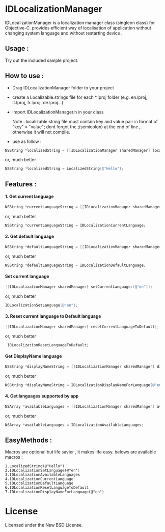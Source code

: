# IDLocalizationManager
 IDLocalizationManager is a localization manager class (singleon class) for Objective-C. provides efficient way of localisation of application without changing system language and without restarting device .

## Usage :
Try out the included sample project.

## How to use :
-  Drag IDLocalizationManager folder to your project
-  create a Localizable.strings file for each *.lproj folder (e.g. en.lproj, it.lproj, fr.lproj, de.lproj...)
-  import IDLocalizationManager.h in your class

   Note : localizable.string file must contain key and value pair in format of "key" = "value"; dont forgot the ;(semicolon) at the end of line , otherwise it will not compile.
-  use as follow :

``` objective-c
NSString *localizedString = [[IDLocalizationManager sharedManager] localizedStringForKey:(@"Hello")]
```
or, much better

``` objective-c
NSString *localizedString = LocalizedString(@"Hello");
```

## Features :
  
 #### 1. Get current language 
   ``` objective-c
NSString *currentLanguageString = [[IDLocalizationManager sharedManager] currentLanguage];
```
or, much better

``` objective-c
NSString *currentLanguageString = IDLocalizationCurrentLanguage;
```

 #### 2. Get default language 
   ``` objective-c
NSString *defaultLanguageString = [[IDLocalizationManager sharedManager] defaultLanguage];
```
or, much better

``` objective-c
NSString *defaultLanguageString = IDLocalizationDefaultLanguage;
```

   #### Set current language
 ``` objective-c
[[IDLocalizationManager sharedManager] setCurrentLanguage:(@"en")];
```
or, much better

``` objective-c
IDLocalizationSetLanguage(@"en");
```
   #### 3. Reset current language to Default language
   ``` objective-c
[[IDLocalizationManager sharedManager] resetCurrentLanguageToDefault];
```
or, much better

``` objective-c
 IDLocalizationResetLanguageToDefault;
```

   #### Get DisplayName language
   
   ``` objective-c
NSString *displayNameString = [[IDLocalizationManager sharedManager] displayNameForLanguage:(@"en")];
```
or, much better

``` objective-c
NSString *displayNameString = IDLocalizationDisplayNameForLanguage(@"en");
```

 #### 4. Get languages supported by app 
   
 ``` objective-c
NSArray *availableLanguages = [[IDLocalizationManager sharedManager] availableLanguagesWithoutBase:true]
```
or, much better

``` objective-c
NSArray *availableLanguages = IDLocalizationAvailableLanguages;
```

## EasyMethods :
Macros are optional but life savier , it makes life easy.
belows are available macros :
``` 
1.LocalizedString(@"Hello")
2.IDLocalizationSetLanguage(@"en")
3.IDLocalizationAvailableLanguages
4.IDLocalizationCurrentLanguage
5.IDLocalizationDefaultLanguage
6.IDLocalizationResetLanguageToDefault
7.IDLocalizationDisplayNameForLanguage(@"en")
```

# License

Licensed under the New BSD License.